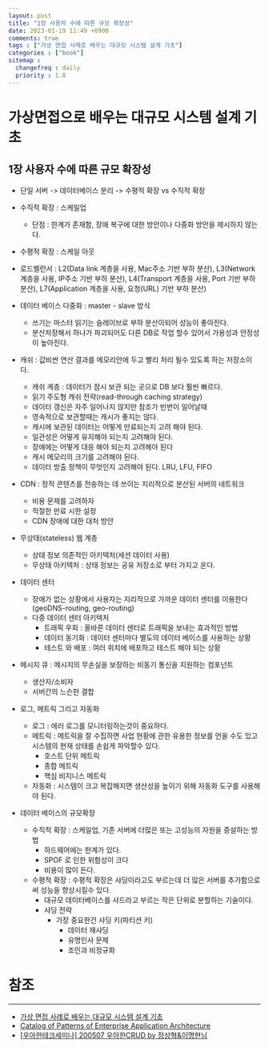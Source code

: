 ```yaml
---
layout: post
title: "1장 사용자 수에 따른 규모 확장성"
date: 2023-01-19 11:49 +0900
comments: true
tags : ["가상 면접 사례로 배우는 대규모 시스템 설계 기초"]
categories : ["book"]
sitemap :
  changefreq : daily
  priority : 1.0
---
```


# 가상면접으로 배우는 대규모 시스템 설계 기초
## 1장 사용자 수에 따른 규모 확장성

* 단일 서버 -> 데이터베이스 분리 -> 수평적 확장 vs 수직적 확장

* 수직적 확장 : 스케일업
  * 단점 : 한계가 존재함, 장애 복구에 대한 방안이나 다중화 방안을 제시하지 않는다.
* 수평적 확장 : 스케일 아웃

* 로드벨런서 : L2(Data link 계층을 사용, Mac주소 기반 부하 분산), L3(Network 계층을 사용, IP주소 기반 부하 분산), 
L4(Transport 계층을 사용, Port 기반 부하 분산), L7(Application 계층을 사용, 요청(URL) 기반 부하 분산)

* 데이터 베이스 다중화 : master - slave 방식
  * 쓰기는 마스터 읽기는 슬레이브로 부하 분산이되어 성능이 좋아진다.
  * 분산저장해서 하나가 파괴되어도 다른 DB로 작업 할수 있어서 가용성과 안정성이 높아진다.

* 캐쉬 : 값비싼 연산 결과를 메모리안에 두고 빨리 처리 될수 있도록 하는 저장소이다. 
  * 캐쉬 계층 : 데이터가 잠시 보관 되는 곳으로 DB 보다 훨씬 빠르다.
  * 읽기 주도형 캐쉬 전략(read-through caching strategy) 
  * 데이터 갱신은 자주 일어나지 않지만 참조가 빈번이 일어날때
  * 영속적으로 보관할때는 캐시가 좋지는 않다.
  * 캐시에 보관된 데이터는 어떻게 만료되는지 고려 해야 된다.
  * 일관성은 어떻게 유지해야 되는지 고려해야 된다.
  * 장애에는 어떻게 대응 해야 되는지 고려해야 된다
  * 캐시 메모리의 크기를 고려해야 된다.
  * 데이터 방출 정책이 무엇인지 고려해야 된다. LRU, LFU, FIFO

* CDN : 정적 콘텐츠를 전송하는 데 쓰이는 지리적으로 분산된 서버의 네트워크
  * 비용 문제를 고려하자
  * 적절한 만료 시한 설정
  * CDN 장애에 대한 대처 방안

* 무상태(stateless) 웹 계층
  * 상태 정보 의존적인 아키텍처(세션 데이터 사용)
  * 무상태 아키텍처 : 상태 정보는 공유 저장소로 부터 가지고 온다.

* 데이터 센터
  * 장애가 없는 상황에서 사용자는 지리적으로 가까운 데이터 센터를 이용한다 (geoDNS-routing, geo-routing)
  * 다중 데이터 센터 아키텍처 
    * 트래픽 우회 : 올바른 데이터 센터로 트래픽을 보내는 효과적인 방법
    * 데이터 동기화 : 데이터 센터마다 별도의 데이터 베이스를 사용하는 상황
    * 테스트 와 배포 : 여러 위치에 배포하고 테스트 해야 되는 상황
  
* 메시지 큐 : 메시지의 무손실을 보장하는 비동기 통신을 지원하는 컴포넌트
  * 생산자/소비자
  * 서버간의 느슨한 결합

* 로그, 메트릭 그리고 자동화
  * 로그 : 에러 로그를 모니터링하는것이 중요하다.
  * 메트릭 : 메트릭을 잘 수집하면 사업 현황에 관한 유용한 정보를 언을 수도 있고 시스템의 현재 상태를 손쉽게 파악할수 있다.
    * 호스트 단위 메트릭
    * 종합 메트릭
    * 핵심 비지니스 메트릭
  * 자동화 : 시스템이 크고 복잡해지면 생산성을 높이기 위해 자동화 도구를 사용해야 된다.

* 데이터 베이스의 규모확장
  * 수직적 확장 : 스케일업, 기존 서버에 더많은 또는 고성능의 자원을 증설하는 방법
    * 하드웨어에는 한계가 있다.
    * SPOF 로 인한 위험성이 크다
    * 비용이 많이 든다.
  * 수평적 확장 : 수평적 확장은 샤딩이라고도 부르는데 더 많은 서버를 추가함으로써 성능을 향상시킬수 있다.
    * 대규모 데이터베이스를 샤드라고 부르는 작은 단위로 분할하는 기술이다.
    * 샤딩 전략
      * 가장 중요한건 샤딩 키(파티션 키)
        * 데이터 재샤딩
        * 유명인사 문제
        * 조인과 비정규화


# 참조

-----
* [가상 면접 사례로 배우는 대규모 시스템 설계 기초](http://www.yes24.com/Product/Goods/102819435)
* [Catalog of Patterns of Enterprise Application Architecture](https://martinfowler.com/eaaCatalog/)
* [[우아한테크세미나] 200507 우아한CRUD by 정상혁&이명현님](https://www.youtube.com/watch?v=cflK7FTGPlg)
